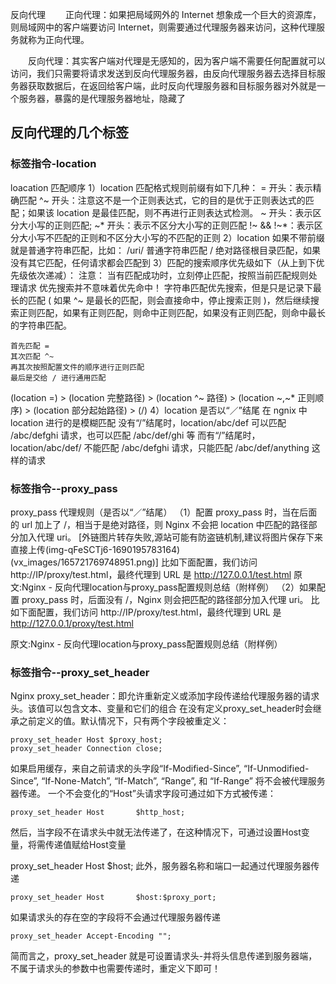 反向代理
　　正向代理：如果把局域网外的 Internet 想象成一个巨大的资源库，则局域网中的客户端要访问 Internet，则需要通过代理服务器来访问，这种代理服务就称为正向代理。

　　反向代理：其实客户端对代理是无感知的，因为客户端不需要任何配置就可以访问，我们只需要将请求发送到反向代理服务器，由反向代理服务器去选择目标服务器获取数据后，在返回给客户端，此时反向代理服务器和目标服务器对外就是一个服务器，暴露的是代理服务器地址，隐藏了

## 反向代理的几个标签
###  标签指令-location
loacation 匹配顺序
1）location 匹配格式规则前缀有如下几种：
= 开头：表示精确匹配
^~ 开头：注意这不是一个正则表达式，它的目的是优于正则表达式的匹配；如果该 location 是最佳匹配，则不再进行正则表达式检测。
~ 开头：表示区分大小写的正则匹配;
~* 开头：表示不区分大小写的正则匹配
!~ && !~*：表示区分大小写不匹配的正则和不区分大小写的不匹配的正则
2）location 如果不带前缀就是普通字符串匹配，比如：
/uri/ 普通字符串匹配
/ 绝对路径根目录匹配，如果没有其它匹配，任何请求都会匹配到
3）匹配的搜索顺序优先级如下（从上到下优先级依次递减）：
注意：
当有匹配成功时，立刻停止匹配，按照当前匹配规则处理请求
优先搜索并不意味着优先命中！
字符串匹配优先搜索，但是只是记录下最长的匹配 ( 如果 ^~ 是最长的匹配，则会直接命中，停止搜索正则 )，然后继续搜索正则匹配，如果有正则匹配，则命中正则匹配，如果没有正则匹配，则命中最长的字符串匹配。
```
首先匹配 =
其次匹配 ^~
再其次按照配置文件的顺序进行正则匹配
最后是交给 / 进行通用匹配
```
(location =) > (location 完整路径) > (location ^~ 路径) > (location ~,~* 正则顺序) > (location 部分起始路径) > (/)
4）location 是否以“／”结尾
在 ngnix 中 location 进行的是模糊匹配
没有“/”结尾时，location/abc/def 可以匹配 /abc/defghi 请求，也可以匹配 /abc/def/ghi 等
而有“/”结尾时，location/abc/def/ 不能匹配 /abc/defghi 请求，只能匹配 /abc/def/anything 这样的请求
### 标签指令--proxy_pass
proxy_pass 代理规则（是否以“／”结尾）
（1）配置 proxy_pass 时，当在后面的 url 加上了 /，相当于是绝对路径，则 Nginx 不会把 location 中匹配的路径部分加入代理 uri。
[外链图片转存失败,源站可能有防盗链机制,建议将图片保存下来直接上传(img-qFeSCTj6-1690195783164)(vx_images/165721769748951.png)]
比如下面配置，我们访问 http://IP/proxy/test.html，最终代理到 URL 是 http://127.0.0.1/test.html
原文:Nginx - 反向代理location与proxy_pass配置规则总结（附样例）
（2）如果配置 proxy_pass 时，后面没有 /，Nginx 则会把匹配的路径部分加入代理 uri。
比如下面配置，我们访问 http://IP/proxy/test.html，最终代理到 URL 是 http://127.0.0.1/proxy/test.html

原文:Nginx - 反向代理location与proxy_pass配置规则总结（附样例）
###  标签指令--proxy_set_header
Nginx proxy_set_header：即允许重新定义或添加字段传递给代理服务器的请求头。该值可以包含文本、变量和它们的组合
在没有定义proxy_set_header时会继承之前定义的值。默认情况下，只有两个字段被重定义：
```
proxy_set_header Host $proxy_host;
proxy_set_header Connection close;
```
如果启用缓存，来自之前请求的头字段“If-Modified-Since”, “If-Unmodified-Since”, “If-None-Match”, “If-Match”, “Range”, 和 “If-Range” 将不会被代理服务器传递。
一个不会变化的“Host”头请求字段可通过如下方式被传递：
```
proxy_set_header Host       $http_host;
```
然后，当字段不在请求头中就无法传递了，在这种情况下，可通过设置Host变量，将需传递值赋给Host变量

proxy_set_header Host       $host;
此外，服务器名称和端口一起通过代理服务器传递
```
proxy_set_header Host       $host:$proxy_port;
```
如果请求头的存在空的字段将不会通过代理服务器传递
```
proxy_set_header Accept-Encoding "";
```
简而言之，proxy_set_header 就是可设置请求头-并将头信息传递到服务器端，不属于请求头的参数中也需要传递时，重定义下即可！